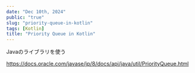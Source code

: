 ```yaml
---
date: "Dec 10th, 2024"
public: "true"
slug: "priority-queue-in-kotlin"
tags: [Kotlin]
title: "Priority Queue in Kotlin"
---
```


Javaのライブラリを使う

https://docs.oracle.com/javase/jp/8/docs/api/java/util/PriorityQueue.html

